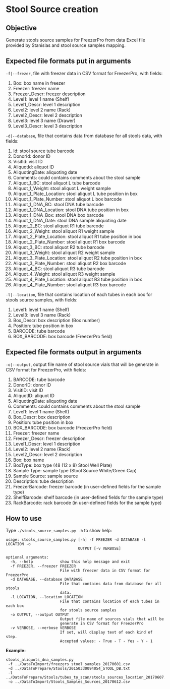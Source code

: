 # Stool Source creation

## Objective

Generate stools source samples for FreezerPro from data Excel file provided by
Stanislas and stool source samples mapping.

## Expected file formats put in arguments

`-f|--frezer`, file with freezer data in CSV format for FreezerPro, with fields:

1. Box: box name in freezer
2. Freezer: freezer name
3. Freezer_Descr: freezer description
4. Level1: level 1 name (Shelf)
5. Level1_Descr: level 1 description
6. Level2: level 2 name (Rack)
7. Level2_Descr: level 2 description
8. Level3: level 3 name (Drawer)
9. Level3_Descr: level 3 description

`-d|--database`, file that contains data from database for all stools data, with
fields:

1. Id: stool source tube barcode
2. DonorId: donor ID
3. VisitId: visit ID
4. AliquotId: aliquot ID
5. AliquotingDate: aliquoting date
6. Comments: could contains comments about the stool sample
7. Aliquot_1_BC: stool aliquot L tube barcode
8. Aliquot_1_Weight: stool aliquot L weight sample
9. Aliquot_1_Plate_Location: stool aliquot L tube position in box
10. Aliquot_1_Plate_Number: stool aliquot L box barcode
11. Aliquot_1_DNA_BC: stool DNA tube barcode
12. Aliquot_1_DNA_Location: stool DNA tube position in box
13. Aliquot_1_DNA_Box: stool DNA box barcode
14. Aliquot_1_DNA_Date: stool DNA sample aliquoting date
15. Aliquot_2_BC: stool aliquot R1 tube barcode
16. Aliquot_2_Weight: stool aliquot R1 weight sample
17. Aliquot_2_Plate_Location: stool aliquot R1 tube position in box
18. Aliquot_2_Plate_Number: stool aliquot R1 box barcode
19. Aliquot_3_BC: stool aliquot R2 tube barcode
20. Aliquot_3_Weight: stool aliquot R2 weight sample
21. Aliquot_3_Plate_Location: stool aliquot R2 tube position in box
22. Aliquot_3_Plate_Number: stool aliquot R2 box barcode
23. Aliquot_4_BC: stool aliquot R3 tube barcode
24. Aliquot_4_Weight: stool aliquot R3 weight sample
25. Aliquot_4_Plate_Location: stool aliquot R3 tube position in box
26. Aliquot_4_Plate_Number: stool aliquot R3 box barcode

`-l|--location`, file that contains location of each tubes in each box for stools
source samples, with fields:

1. Level1: level 1 name (Shelf)
2. Level3: level 3 name (Rack)
3. Box_Descr: box description (Box number)
4. Position: tube position in box
5. BARCODE: tube barcode
6. BOX_BARCODE: box barcode (FreezerPro field)

## Expected file formats output in arguments

`-o|--output`, output file name of stool source vials that will be generate in
CSV format for FreezerPro, with fields:

1. BARCODE: tube barcode
2. DonorID: donor ID
3. VisitID: visit ID
4. AliquotID: aliquot ID
5. AliquotingDate: aliquoting date
6. Comments: could contains comments about the stool sample
7. Level1: level 1 name (Shelf)
8. Box_Descr: box description
9. Position: tube position in box
10. BOX_BARCODE: box barcode (FreezerPro field)
11. Freezer: freezer name
12. Freezer_Descr: freezer description
13. Level1_Descr: level 1 description
14. Level2: level 2 name (Rack)
15. Level2_Descr: level 2 description
16. Box: box name
17. BoxType: box type (48 (12 x 8) Stool Well Plate)
18. Sample Type: sample type (Stool Source White/Green Cap)
19. Sample Source: sample source
20. Description: tube description
21. FreezerBarcode: freezer barcode (in user-defined fields for the sample type)
22. ShelfBarcode: shelf barcode (in user-defined fields for the sample type)
23. RackBarcode: rack barcode (in user-defined fields for the sample type)

## How to use

Type `./stools_source_samples.py -h` to show help:

```
usage: stools_source_samples.py [-h] -f FREEZER -d DATABASE -l LOCATION -o
                                OUTPUT [-v VERBOSE]

optional arguments:
  -h, --help            show this help message and exit
  -f FREEZER, --freezer FREEZER
                        File with freezer data in CSV format for FreezerPro
  -d DATABASE, --database DATABASE
                        File that contains data from database for all stools
                        data.
  -l LOCATION, --location LOCATION
                        File that contains location of each tubes in each box
                        for stools source samples
  -o OUTPUT, --output OUTPUT
                        Output file name of sources vials that will be
                        generate in CSV format for FreezerPro
  -v VERBOSE, --verbose VERBOSE
                        If set, will display text of each kind of step.
                        Accepted values: - True - T - Yes - Y - 1
```

**Example:**

```
stools_aliquots_dna_samples.py
 -f ../DataToImport/freezers_stool_samples_20170601.csv
 -d ../DataToPrepare/Stools/20150330094054_STOOL_DB.txt
 -l ../DataToPrepare/Stools/tubes_to_scan/stools_sources_location_20170607.csv
 -o ../DataToImport/Stools_Samples_Sources_20170612.csv
```

